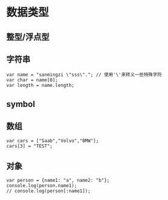 # 数据类型

## 整型/浮点型

## 字符串

```
var name = "sanmingzi \"sss\"."; // 使用'\'来转义一些特殊字符
var char = name[0];
var length = name.length;
```

## symbol

## 数组

```
var cars = ["Saab","Volvo","BMW"];
cars[3] = "TEST";
```

## 对象

```
var person = {name1: "a", name2: "b"};
console.log(person.name1);
// console.log(person[:name1]);
```
